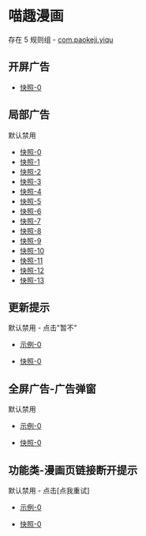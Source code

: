 # 喵趣漫画

存在 5 规则组 - [com.paokeji.yiqu](/src/apps/com.paokeji.yiqu.ts)

## 开屏广告

- [快照-0](https://i.gkd.li/i/14031922)

## 局部广告

默认禁用

- [快照-0](https://i.gkd.li/i/13830354)
- [快照-1](https://i.gkd.li/i/13842716)
- [快照-2](https://i.gkd.li/i/13842966)
- [快照-3](https://i.gkd.li/i/13839432)
- [快照-4](https://i.gkd.li/i/13839519)
- [快照-5](https://i.gkd.li/i/13810767)
- [快照-6](https://i.gkd.li/i/13830798)
- [快照-7](https://i.gkd.li/i/13829749)
- [快照-8](https://i.gkd.li/i/13809737)
- [快照-9](https://i.gkd.li/i/13809578)
- [快照-10](https://i.gkd.li/i/13810150)
- [快照-11](https://i.gkd.li/i/13809629)
- [快照-12](https://i.gkd.li/i/13837855)
- [快照-13](https://i.gkd.li/i/13829312)

## 更新提示

默认禁用 - 点击"暂不"

- [示例-0](https://m.gkd.li/57941037/2ce54292-bfc6-41c6-b2e5-e7d8302fc522)

- [快照-0](https://i.gkd.li/i/14140265)

## 全屏广告-广告弹窗

默认禁用

- [示例-0](https://m.gkd.li/57941037/6f12fd12-b956-474a-834c-8ebba00efbff)

- [快照-0](https://i.gkd.li/i/14362119)

## 功能类-漫画页链接断开提示

默认禁用 - 点击[点我重试]

- [示例-0](https://m.gkd.li/57941037/d71c73bb-289f-4205-a253-fcd8bd32f196)

- [快照-0](https://i.gkd.li/i/14572053)
